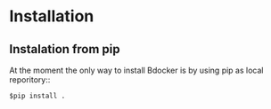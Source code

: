 # Installation

## Instalation from pip

At the moment the only way to install Bdocker is by using pip as local reporitory::

    $pip install .
    
